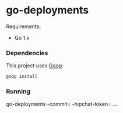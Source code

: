 go-deployments
==============

Requirements:
* Go 1.x

### Dependencies

This project uses [Goop](https://github.com/nitrous-io/goop):

``` bash
goop install
```

### Running

go-deployments -commit=<commit-ish> -hipchat-token=<token> ...

